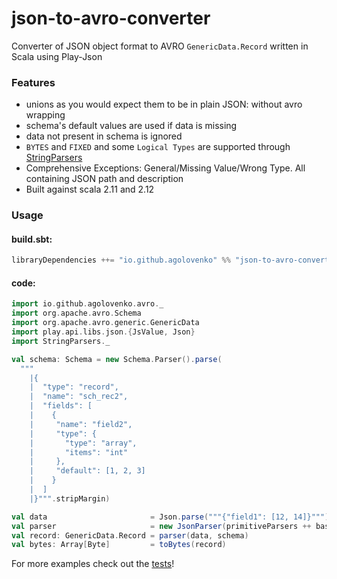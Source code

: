 # json-to-avro-converter

Converter of JSON object format to AVRO `GenericData.Record` written in Scala using Play-Json

### Features

* unions as you would expect them to be in plain JSON: without avro wrapping
* schema's default values are used if data is missing
* data not present in schema is ignored
* `BYTES` and `FIXED` and some `Logical Types` are supported through [StringParsers](src/main/scala/io/github/agolovenko/avro/StringParsers.scala)
* Comprehensive Exceptions: General/Missing Value/Wrong Type. All containing JSON path and description
* Built against scala 2.11 and 2.12

### Usage
#### build.sbt:
```sbt
libraryDependencies ++= "io.github.agolovenko" %% "json-to-avro-converter" % "1.0.1"
```
#### code:

```scala
import io.github.agolovenko.avro._
import org.apache.avro.Schema
import org.apache.avro.generic.GenericData
import play.api.libs.json.{JsValue, Json}
import StringParsers._

val schema: Schema = new Schema.Parser().parse(
  """
    |{
    |  "type": "record",
    |  "name": "sch_rec2",
    |  "fields": [
    |    {
    |     "name": "field2", 
    |     "type": {
    |       "type": "array",
    |       "items": "int"
    |     },
    |     "default": [1, 2, 3]
    |    }
    |  ]
    |}""".stripMargin)

val data                       = Json.parse("""{"field1": [12, 14]}""")
val parser                     = new JsonParser(primitiveParsers ++ base64Parsers)
val record: GenericData.Record = parser(data, schema)
val bytes: Array[Byte]         = toBytes(record)
```

For more examples check out the [tests](src/test/scala/io/github/agolovenko/avro)!
